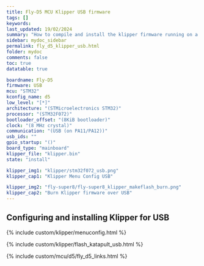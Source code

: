 ```yaml
---
title: Fly-D5 MCU Klipper USB firmware
tags: []
keywords: 
last_updated: 19/02/2024
summary: "How to compile and install the klipper firmware running on a Fly-D5 in USB mode"
sidebar: mydoc_sidebar
permalink: fly_d5_klipper_usb.html
folder: mydoc
comments: false
toc: true
datatable: true

boardname: Fly-D5
firmware: USB
mcu: "STM32"
kconfig_name: d5
low_level: "[*]"
architecture: "(STMicroelectronics STM32)"
processor: "(STM32F072)"
bootloader_offset: "(8KiB bootloader)"
clock: "(8 MHz crystal)"
communication: "(USB (on PA11/PA12))"
usb_ids: ""
gpio_startup: "()"
board_type: "mainboard"
klipper_file: "klipper.bin"
state: "install"

klipper_img1: "klipper/stm32f072_usb.png"
klipper_cap1: "Klipper Menu Config USB"

klipper_img2: "fly-super8/fly-super8_klipper_makeflash_burn.png"
klipper_cap2: "Burn Klipper firmware over USB"
---
```


## Configuring and installing Klipper for USB

{% include custom/klipper/menuconfig.html %}

{% include custom/klipper/flash_katapult_usb.html %}

{% include custom/mcu/d5/fly_d5_links.html %}
